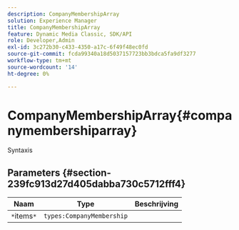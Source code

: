 ```yaml
---
description: CompanyMembershipArray
solution: Experience Manager
title: CompanyMembershipArray
feature: Dynamic Media Classic, SDK/API
role: Developer,Admin
exl-id: 3c272b30-c433-4350-a17c-6f49f48ec0fd
source-git-commit: fcda99340a18d5037157723bb3bdca5fa9df3277
workflow-type: tm+mt
source-wordcount: '14'
ht-degree: 0%

---
```


# CompanyMembershipArray{#companymembershiparray}

Syntaxis

## Parameters {#section-239fc913d27d405dabba730c5712fff4}

| Naam | Type | Beschrijving |
|---|---|---|
| `*`items`*` | `types:CompanyMembership` |  |

